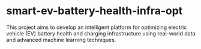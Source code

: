 # smart-ev-battery-health-infra-opt
This project aims to develop an intelligent platform for optimizing electric vehicle (EV) battery health and charging infrastructure using real-world data and advanced machine learning techniques.

